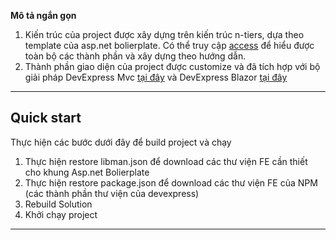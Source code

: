 **Mô tả ngắn gọn**

1. Kiến trúc của project được xây dựng trên kiến trúc n-tiers, dựa theo template của asp.net bolierplate. Có thể truy cập [access](https://aspnetboilerplate.com/Pages/Documents/NLayer-Architecture) để hiểu được toàn bộ các thành phần và xây dựng theo hướng dẫn.
2. Thành phần giao diện của project được customize và đã tích hợp với bộ giải pháp DevExpress Mvc [tại đây](https://www.devexpress.com/products/net/controls/asp/core.xml) và DevExpress Blazor [tại đây](https://www.devexpress.com/blazor/)


---

## Quick start

Thực hiện các bước dưới đây để build project và chạy

1. Thực hiện restore libman.json để download các thư viện FE cần thiết cho khung Asp.net Bolierplate
2. Thực hiện restore package.json để download các thư viện FE của NPM (các thành phần thư viện của devexpress)
3. Rebuild Solution
4. Khởi chạy project


---
